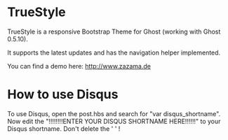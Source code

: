 # TrueStyle
TrueStyle is a responsive Bootstrap Theme for Ghost (working with Ghost 0.5.10).

It supports the latest updates and has the navigation helper implemented.

You can find a demo here: http://www.zazama.de

# How to use Disqus
To use Disqus, open the post.hbs and search for "var disqus_shortname". Now edit the "!!!!!!!!ENTER YOUR DISQUS SHORTNAME HERE!!!!!!" to your Disqus shortname. Don't delete the ' ' !

